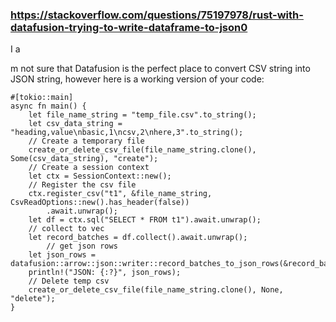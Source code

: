 ### https://stackoverflow.com/questions/75197978/rust-with-datafusion-trying-to-write-dataframe-to-json0


I a

m not sure that Datafusion is the perfect place to convert CSV string into JSON string, however here is a working version of your code:

```
#[tokio::main]
async fn main() {
    let file_name_string = "temp_file.csv".to_string();
    let csv_data_string = "heading,value\nbasic,1\ncsv,2\nhere,3".to_string();
    // Create a temporary file
    create_or_delete_csv_file(file_name_string.clone(), Some(csv_data_string), "create");
    // Create a session context
    let ctx = SessionContext::new();
    // Register the csv file
    ctx.register_csv("t1", &file_name_string, CsvReadOptions::new().has_header(false))
        .await.unwrap();
    let df = ctx.sql("SELECT * FROM t1").await.unwrap();
    // collect to vec
    let record_batches = df.collect().await.unwrap();
        // get json rows
    let json_rows = datafusion::arrow::json::writer::record_batches_to_json_rows(&record_batches[..]).unwrap();
    println!("JSON: {:?}", json_rows);
    // Delete temp csv
    create_or_delete_csv_file(file_name_string.clone(), None, "delete");
}

```